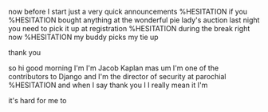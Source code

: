 now before I start just a very quick announcements %HESITATION if you %HESITATION bought anything at the wonderful pie lady's auction last night you need to pick it up at registration %HESITATION during the break right now %HESITATION my buddy picks my tie up 

thank you 

so hi good morning I'm I'm Jacob Kaplan mas um I'm one of the contributors to Django and I'm the director of security at parochial %HESITATION and when I say thank you I I really mean it I'm 

it's hard for me to